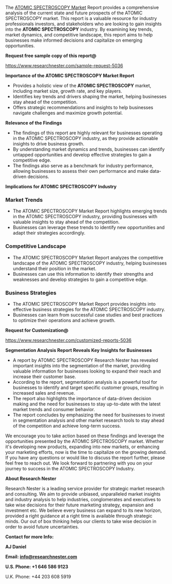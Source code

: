 ﻿<a name="_hlk168570615"></a><a name="_hlk168498031"></a>The [ATOMIC SPECTROSCOPY Market](https://www.researchnester.com/reports/atomic-spectroscopy-market/5036) Report provides a comprehensive analysis of the current state and future prospects of the ATOMIC SPECTROSCOPY market. This report is a valuable resource for industry professionals investors, and stakeholders who are looking to gain insights into the **ATOMIC SPECTROSCOPY** industry. By examining key trends, market dynamics, and competitive landscape, this report aims to help businesses make informed decisions and capitalize on emerging opportunities.

**Request free sample copy of this report@**

<https://www.researchnester.com/sample-request-5036> 

**Importance of the ATOMIC SPECTROSCOPY Market Report**

- Provides a holistic view of the **ATOMIC SPECTROSCOPY** market, including market size, growth rate, and key players.
- Identifies key trends and drivers shaping the market, helping businesses stay ahead of the competition.
- Offers strategic recommendations and insights to help businesses navigate challenges and maximize growth potential.

**Relevance of the Findings**

- The findings of this report are highly relevant for businesses operating in the ATOMIC SPECTROSCOPY industry, as they provide actionable insights to drive business growth.
- By understanding market dynamics and trends, businesses can identify untapped opportunities and develop effective strategies to gain a competitive edge.
- The findings also serve as a benchmark for industry performance, allowing businesses to assess their own performance and make data-driven decisions.

**Implications for ATOMIC SPECTROSCOPY Industry**
### **Market Trends**
- The ATOMIC SPECTROSCOPY Market Report highlights emerging trends in the ATOMIC SPECTROSCOPY industry, providing businesses with valuable insights to stay ahead of the competition.
- Businesses can leverage these trends to identify new opportunities and adapt their strategies accordingly.
### **Competitive Landscape**
- The ATOMIC SPECTROSCOPY Market Report analyzes the competitive landscape of the ATOMIC SPECTROSCOPY industry, helping businesses understand their position in the market.
- Businesses can use this information to identify their strengths and weaknesses and develop strategies to gain a competitive edge.
### **Business Strategies**
- The ATOMIC SPECTROSCOPY Market Report provides insights into effective business strategies for the ATOMIC SPECTROSCOPY industry.
- Businesses can learn from successful case studies and best practices to optimize their operations and achieve growth.

**Request for Customization@**

<https://www.researchnester.com/customized-reports-5036> 

**Segmentation Analysis Report Reveals Key Insights for Businesses**

- A report by ATOMIC SPECTROSCOPY Research Nester has revealed important insights into the segmentation of the market, providing valuable information for businesses looking to expand their reach and increase their customer base.
- According to the report, segmentation analysis is a powerful tool for businesses to identify and target specific customer groups, resulting in increased sales and revenue.
- The report also highlights the importance of data-driven decision making and the need for businesses to stay up-to-date with the latest market trends and consumer behavior.
- The report concludes by emphasizing the need for businesses to invest in segmentation analysis and other market research tools to stay ahead of the competition and achieve long-term success.

We encourage you to take action based on these findings and leverage the opportunities presented by the ATOMIC SPECTROSCOPY market. Whether it's developing new products, expanding into new markets, or enhancing your marketing efforts, now is the time to capitalize on the growing demand. If you have any questions or would like to discuss the report further, please feel free to reach out. We look forward to partnering with you on your journey to success in the ATOMIC SPECTROSCOPY Industry.

**About Research Nester**

Research Nester is a leading service provider for strategic market research and consulting. We aim to provide unbiased, unparalleled market insights and industry analysis to help industries, conglomerates and executives to take wise decisions for their future marketing strategy, expansion and investment etc. We believe every business can expand to its new horizon, provided a right guidance at a right time is available through strategic minds. Our out of box thinking helps our clients to take wise decision in order to avoid future uncertainties.

**Contact for more Info:**

**AJ Daniel**

**Email: info@researchnester.com**

**U.S. Phone: +1 646 586 9123**

U.K. Phone: +44 203 608 5919



